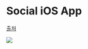 # Social iOS App
[출처](https://dribbble.com/shots/5796314-Social-iOS-App/attachments)

<img src="https://user-images.githubusercontent.com/35518072/50828782-b2a13c00-1385-11e9-98bd-e2308f92e0f9.png">

